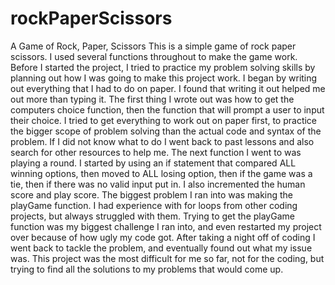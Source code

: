 # rockPaperScissors
A Game of Rock, Paper, Scissors
This is a simple game of rock paper scissors. I used several functions throughout to make the game work. Before I started the project, I tried to practice my problem solving skills by planning out how I was going to make this project work. I began by writing out everything that I had to do on paper. I found that writing it out helped me out more than typing it. The first thing I wrote out was how to get the computers choice function, then the function that will prompt a user to input their choice. I tried to get everything to work out on paper first, to practice the bigger scope of problem solving than the actual code and syntax of the problem. If I did not know what to do I went back to past lessons and also search for other resources to help me. The next function I went to was playing a round. I started by using an if statement that compared ALL winning options, then moved to ALL losing option, then if the game was a tie, then if there was no valid input put in. I also incremented the human score and play score. The biggest problem I ran into was making the playGame function. I had experience with for loops from other coding projects, but always struggled with them. Trying to get the playGame function was my biggest challenge I ran into, and even restarted my project over because of how ugly my code got. After taking a night off of coding I went back to tackle the problem, and eventually found out what my issue was. This project was the most difficult for me so far, not for the coding, but trying to find all the solutions to my problems that would come up. 
